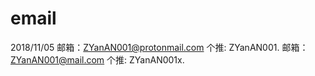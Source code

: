 # email
2018/11/05 邮箱：ZYanAN001@protonmail.com 个推: ZYanAN001. 
           邮箱：ZYanAN001@mail.com 个推: ZYanAN001x.  
